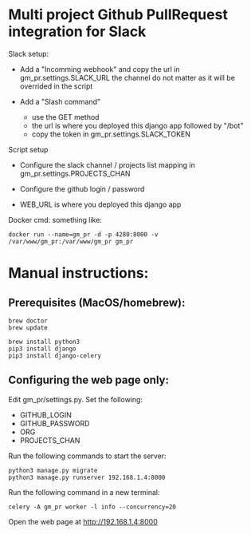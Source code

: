Multi project Github PullRequest integration for Slack
======================================================

Slack setup:
  * Add a "Incomming webhook" and copy the url in gm_pr.settings.SLACK_URL
  the channel do not matter as it will be overrided in the script

  * Add a "Slash command"
    * use the GET method
    * the url is where you deployed this django app followed by "/bot"
    * copy the token in gm_pr.settings.SLACK_TOKEN

Script setup
  * Configure the slack channel / projects list mapping in gm_pr.settings.PROJECTS_CHAN

  * Configure the github login / password

  * WEB_URL is where you deployed this django app

Docker cmd:
  something like:

    docker run --name=gm_pr -d -p 4280:8000 -v /var/www/gm_pr:/var/www/gm_pr gm_pr


Manual instructions:
====================

Prerequisites (MacOS/homebrew):
-------------------------------
```
brew doctor
brew update

brew install python3
pip3 install django
pip3 install django-celery
```

Configuring the web page only:
------------------------------

Edit gm_pr/settings.py.
Set the following:

* GITHUB_LOGIN
* GITHUB_PASSWORD
* ORG
* PROJECTS_CHAN

Run the following commands to start the server:
```
python3 manage.py migrate
python3 manage.py runserver 192.168.1.4:8000
```

Run the following command in a new terminal:
```
celery -A gm_pr worker -l info --concurrency=20
```


Open the web page at http://192.168.1.4:8000

